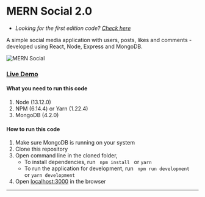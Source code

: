 # MERN Social 2.0
- *Looking for the first edition code? [Check here](https://github.com/shamahoque/mern-social/tree/master)*

A simple social media application with users, posts, likes and comments - developed using React, Node, Express and MongoDB. 

![MERN Social](https://s3.amazonaws.com/mernbook/git+/social.png "MERN Social")

### [Live Demo](http://social2.mernbook.com/ "MERN Social")

#### What you need to run this code
1. Node (13.12.0)
2. NPM (6.14.4) or Yarn (1.22.4)
3. MongoDB (4.2.0)

####  How to run this code
1. Make sure MongoDB is running on your system 
2. Clone this repository
3. Open command line in the cloned folder,
   - To install dependencies, run ```  npm install  ``` or ``` yarn ```
   - To run the application for development, run ```  npm run development  ``` or ``` yarn development ```
4. Open [localhost:3000](http://localhost:3000/) in the browser
---- 

